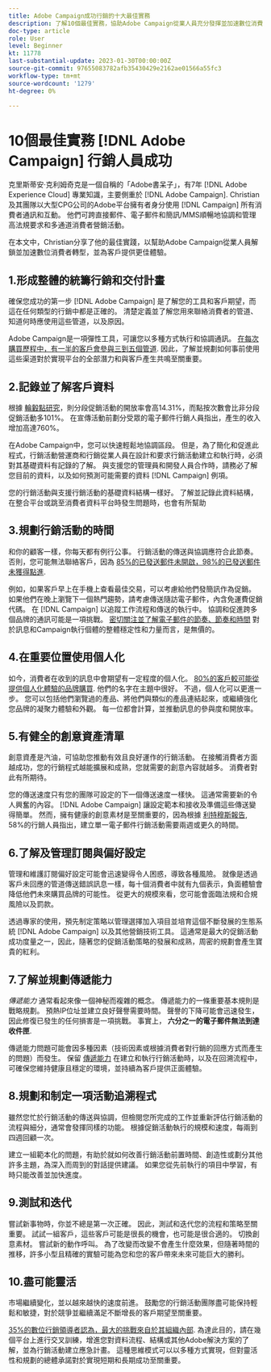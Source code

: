 ```yaml
---
title: Adobe Campaign成功行銷的十大最佳實務
description: 了解10個最佳實務，協助Adobe Campaign從業人員充分發揮並加速數位消費者轉型，並為客戶提供更佳體驗。
doc-type: article
role: User
level: Beginner
kt: 11778
last-substantial-update: 2023-01-30T00:00:00Z
source-git-commit: 97655083782afb35430429e2162ae01566a55fc3
workflow-type: tm+mt
source-wordcount: '1279'
ht-degree: 0%

---
```



# 10個最佳實務 [!DNL Adobe Campaign] 行銷人員成功

克里斯蒂安·克利姆奇克是一個自稱的「Adobe書呆子」，有7年 [!DNL Adobe Experience Cloud] 專業知識，主要側重於 [!DNL Adobe Campaign]. Christian及其團隊以大型CPG公司的Adobe平台擁有者身分使用 [!DNL Campaign] 所有消費者通訊和互動。 他們可跨直接郵件、電子郵件和簡訊/MMS順暢地協調和管理高法規要求和多通道消費者營銷活動。

在本文中，Christian分享了他的最佳實踐，以幫助Adobe Campaign從業人員解鎖並加速數位消費者轉型，並為客戶提供更佳體驗。


## 1.形成整體的統籌行銷和交付計畫

確保您成功的第一步 [!DNL Adobe Campaign] 是了解您的工具和客戶期望，而這在任何類型的行銷中都是正確的。 清楚定義並了解您用來聯絡消費者的管道、知道何時應使用這些管道，以及原因。

Adobe Campaign是一項彈性工具，可讓您以多種方式執行和協調通訊。 [在每次購買歷程中，有一半的客戶會參與三到五個管道](https://www.mckinsey.com/capabilities/operations/our-insights/redefine-the-omnichannel-approach-focus-on-what-truly-matters). 因此，了解並規劃如何事前使用這些渠道對於實現平台的全部潛力和與客戶產生共鳴至關重要。

## 2.記錄並了解客戶資料

根據 [輪轂點研究](https://www.linkedin.com/pulse/customer-segmentation-effective-b2b-business-industry-sabreen)，則分段促銷活動的開放率會高14.31%，而點按次數會比非分段促銷活動多101%。 在宣傳活動前劃分受眾的電子郵件行銷人員指出，產生的收入增加高達760%。

在Adobe Campaign中，您可以快速輕鬆地協調區段。 但是，為了簡化和促進此程式，行銷活動營運商和行銷從業人員在設計和要求行銷活動建立和執行時，必須對其基礎資料有記錄的了解。 與支援您的管理員和開發人員合作時，請務必了解您目前的資料，以及如何預測可能需要的資料 [!DNL Campaign] 例項。

您的行銷活動與支援行銷活動的基礎資料結構一樣好。 了解並記錄此資料結構，在整合平台或跳至消費者資料平台時發生問題時，也會有所幫助

## 3.規劃行銷活動的時間

和你的顧客一樣，你每天都有例行公事。 行銷活動的傳送與協調應符合此節奏。 否則，您可能無法聯絡客戶，因為 [85%的已發送郵件未開啟，98%的已發送郵件未獲得點進](https://www.validity.com/resource-center/state-of-email-2021/).

例如，如果客戶早上在手機上查看最佳交易，可以考慮給他們發簡訊作為促銷。 如果他們在晚上瀏覽下一個熱門趨勢，請考慮傳送隨訪電子郵件，內含免運費促銷代碼。 在 [!DNL Campaign] 以追蹤工作流程和傳送的執行中。 協調和促進跨多個品牌的通訊可能是一項挑戰。 [密切關注並了解電子郵件的節奏、節奏和時間](https://experienceleaguecommunities.adobe.com/t5/adobe-campaign-classic-blogs/predictive-send-time-optimization-with-adobe-campaign/ba-p/561554) 對於訊息和Campaign執行個體的整體穩定性和力量而言，是無價的。

## 4.在重要位置使用個人化

如今，消費者在收到的訊息中會期望有一定程度的個人化。 [80%的客戶較可能從提供個人化體驗的品牌購買](https://us.epsilon.com/power-of-me). 他們的名字在主題中很好。 不過，個人化可以更進一步。 您可以包括他們瀏覽過的產品、將他們與類似的產品連結起來，或繼續強化您品牌的凝聚力體驗和外觀。 每一位都會計算，並推動訊息的參與度和開放率。

## 5.有健全的創意資產清單

創意資產是汽油，可協助您推動有效且良好運作的行銷活動。 在接觸消費者方面越成功，您的行銷程式越能擴展和成熟，您就需要的創意內容就越多。 消費者對此有所期待。

您的傳送速度只有您的團隊可設定的下一個傳送速度一樣快。 這通常需要新的令人興奮的內容。 [!DNL Adobe Campaign] 讓設定範本和接收及準備這些傳送變得簡單。 然而，擁有健康的創意素材是至關重要的，因為根據 [利特穆斯報告](https://www.litmus.com/resources/state-of-email/), 58%的行銷人員指出，建立單一電子郵件行銷活動需要兩週或更久的時間。

## 6.了解及管理訂閱與偏好設定

管理和維護訂閱偏好設定可能會迅速變得令人困惑，導致各種風險。 就像是透過客戶未回應的管道傳送錯誤訊息一樣，每十個消費者中就有九個表示，負面體驗會降低他們未來購買品牌的可能性。 從更大的規模來看，您可能會面臨法規和合規風險以及罰款。

透過專家的使用，預先制定策略以管理選擇加入項目並培育這個不斷發展的生態系統 [!DNL Adobe Campaign] 以及其他營銷技術工具。 這通常是最大的促銷活動成功度量之一，因此，隨著您的促銷活動策略的發展和成熟，周密的規劃會產生寶貴的紅利。

## 7.了解並規劃傳遞能力

_傳遞能力_ 通常看起來像一個神秘而複雜的概念。 傳遞能力的一條重要基本規則是戰略規劃。 預熱IP位址並建立良好聲譽需要時間。 聲譽的下降可能會迅速發生，因此修復已發生的任何損害是一項挑戰。 事實上， **六分之一的電子郵件無法到達收件匣**.

傳遞能力問題可能會因多種因素（技術因素或根據消費者對行銷的回應方式而產生的問題）而發生。 保留 [傳遞能力](https://business.adobe.com/products/campaign/email-deliverability.html) 在建立和執行行銷活動時，以及在回溯流程中，可確保您維持健康且穩定的環境，並持續為客戶提供正面體驗。

## 8.規劃和制定一項活動追溯程式

雖然您忙於行銷活動的傳送與協調，但檢閱您所完成的工作並重新評估行銷活動的流程與細分，通常會發揮同樣的功能。 根據促銷活動執行的規模和速度，每兩到四週回顧一次。

建立一組範本化的問題，有助於就如何改善行銷活動前置時間、創造性或劃分其他許多主題，為深入而周到的對話提供建議。 如果您從先前執行的項目中學習，有時只能改善並加快進度。

## 9.測試和迭代

嘗試新事物時，你並不總是第一次正確。 因此，測試和迭代您的流程和策略至關重要。 試試一組客戶，這些客戶可能是很長的機會，也可能是很合適的。 切換創意素材。 嘗試新的動作呼叫。 為了改變而改變不會產生什麼效果，但隨著時間的推移，許多小型且精確的實驗可能為您和您的客戶帶來未來可能巨大的勝利。

## 10.盡可能靈活

市場繼續變化，並以越來越快的速度前進。 鼓勵您的行銷活動團隊盡可能保持輕鬆和敏捷，對於競爭並繼續滿足不斷增長的客戶期望至關重要。

[35%的數位行銷領導者認為，最大的挑戰來自於其組織內部](https://www.gartner.com/en/newsroom/press-releases/gartner-says-35--of-digital-marketing-leaders-believe-the-bigges). 為達此目的，請在幾個平台上進行交叉訓練，增進您對資料流程、結構或其他Adobe解決方案的了解，並為行銷活動建立應急計畫。 這種思維模式可以以多種方式實現，但對靈活性和規劃的總體承諾對於實現短期和長期成功至關重要。
